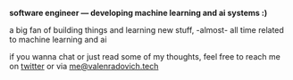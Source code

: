 **software engineer — developing machine learning and ai systems :)**

a big fan of building things and learning new stuff, -almost- all time related to machine learning and ai

if you wanna chat or just read some of my thoughts, feel free to reach me on [twitter](https://x.com/software_valen) or via me@valenradovich.tech
